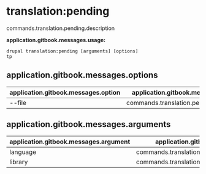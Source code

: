 # translation:pending
commands.translation.pending.description

**application.gitbook.messages.usage:**
```
drupal translation:pending [arguments] [options]
tp
```

## application.gitbook.messages.options
application.gitbook.messages.option | application.gitbook.messages.details
-------|-------------
--file | commands.translation.pending.options.file

## application.gitbook.messages.arguments
application.gitbook.messages.argument | application.gitbook.messages.details
---------|-------------
language | commands.translation.pending.arguments.language
library | commands.translation.pending.arguments.library
